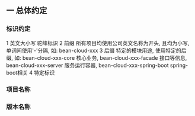 ## 一 总体约定

### 标识约定
   1 英文大小写
   驼峰标识
   2 前缀
   所有项目均使用公司英文名称为开头, 且均为小写, 单词间使用'-'分隔, 如: bean-cloud-xxx
   3 后缀
   特定的模块用途, 使用特定的后缀, 如: 
   bean-cloud-xxx-core 核心业务, 
   bean-cloud-xxx-facade 接口等信息,
   bean-cloud-xxx-server 服务运行容器, 
   bean-cloud-xxx-spring-boot spring-boot相关
   4 特定标识
### 项目名称
### 版本名称
